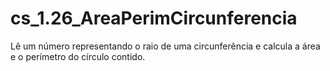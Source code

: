 # cs_1.26_AreaPerimCircunferencia
Lê um número representando o raio de uma circunferência e calcula a área e o perímetro do  círculo contido.
